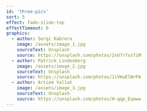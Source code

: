 ```yaml
---
id: 'three-pics'
sort: 5
effect: fade-slide-top
effectTimeout: 0
graphics:
  - author: Sergi Kabrera 
    image: /assets/image_1.jpg
    sourceText: Unsplash
    source: https://unsplash.com/photos/2xU7rYxsTiM
  - author: Patrick Lindenberg
    image: /assets/image_2.jpg
    sourceText: Unsplash
    source: https://unsplash.com/photos/1iVKwElWrPA
  - author: Artiom Vallat
    image: /assets/image_3.jpg
    sourceText: Unsplash
    source: https://unsplash.com/photos/H-qqp_Eqaww
---
```



